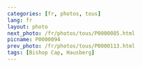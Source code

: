 ```yaml
---
categories: [fr, photos, tous]
lang: fr
layout: photo
next_photo: /fr/photos/tous/P0000085.html
picname: P0000094
prev_photo: /fr/photos/tous/P0000113.html
tags: [Bishop Cap, Hausberg]
---
```


